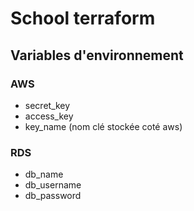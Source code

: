 # School terraform

## Variables d'environnement

### AWS

- secret_key
- access_key
- key_name (nom clé stockée coté aws)

### RDS

- db_name
- db_username
- db_password

